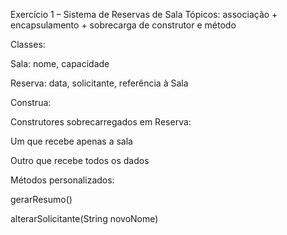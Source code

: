 Exercício 1 – Sistema de Reservas de Sala
Tópicos: associação + encapsulamento + sobrecarga de construtor e método

Classes:

Sala: nome, capacidade

Reserva: data, solicitante, referência à Sala

Construa:

Construtores sobrecarregados em Reserva:

Um que recebe apenas a sala

Outro que recebe todos os dados

Métodos personalizados:

gerarResumo()

alterarSolicitante(String novoNome)

